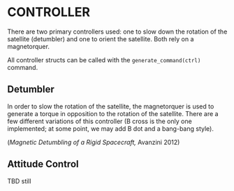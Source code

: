# CONTROLLER
There are two primary controllers used: one to slow down the rotation of the satellite (detumbler) and one to orient the satellite. Both rely on a magnetorquer. 

All controller structs can be called with the `generate_command(ctrl)` command.

## Detumbler 
In order to slow the rotation of the satellite, the magnetorquer is used to generate a torque in opposition to the rotation of the satellite. There are a few different variations of this controller (B cross is the only one implemented; at some point, we may add B dot and a bang-bang style).

(*Magnetic Detumbling of a Rigid Spacecraft,* Avanzini 2012)

## Attitude Control 
TBD still